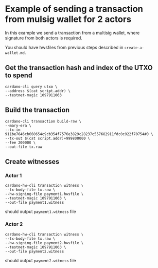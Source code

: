 # Example of sending a transaction from mulsig wallet for 2 actors

In this example we send a transaction from a multisig wallet, where signature from both actors is required.

You should have hwsfiles from previous steps described in `create-a-wallet.md`.

## Get the transaction hash and index of the UTXO to spend

```
cardano-cli query utxo \
--address $(cat script.addr) \
--testnet-magic 1097911063
```

## Build the transaction

```
cardano-cli transaction build-raw \
--mary-era \
--tx-in 911be7646cb660654c9cb354f7576e3829c28237c557682911fdc0c022f70754#0 \
--tx-out $(cat script.addr)+999800000 \
--fee 200000 \
--out-file tx.raw
```

## Create witnesses

### Actor 1

```
cardano-hw-cli transaction witness \
--tx-body-file tx.raw \
--hw-signing-file payment1.hwsfile \
--testnet-magic 1097911063 \
--out-file payment1.witness
```
should output `payment1.witness` file

### Actor 2

```
cardano-hw-cli transaction witness \
--tx-body-file tx.raw \
--hw-signing-file payment2.hwsfile \
--testnet-magic 1097911063 \
--out-file payment2.witness
```

should output `payment2.witness` file
